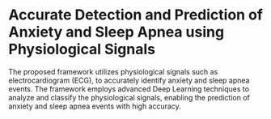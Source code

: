 # Accurate Detection and Prediction of Anxiety and Sleep Apnea using Physiological Signals

The proposed framework utilizes physiological signals such as electrocardiogram (ECG), to accurately identify anxiety and sleep apnea events. The framework employs advanced Deep Learning techniques to analyze and classify the physiological signals, enabling the prediction of anxiety and sleep apnea events with high accuracy.
